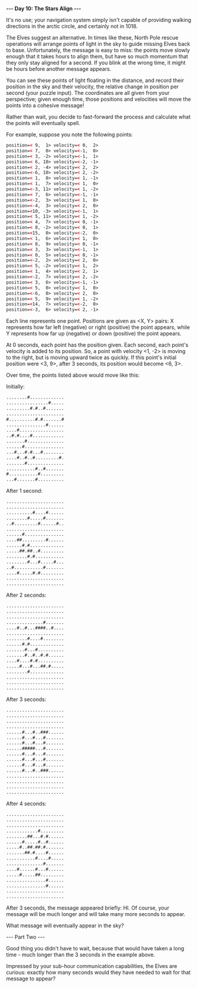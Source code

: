 __--- Day 10: The Stars Align ---__  
  
It's no use; your navigation system simply isn't capable of providing walking directions in the arctic circle, and certainly not in 1018.  
  
The Elves suggest an alternative. In times like these, North Pole rescue operations will arrange points of light in the sky to guide missing Elves back to base. Unfortunately, the message is easy to miss: the points move slowly enough that it takes hours to align them, but have so much momentum that they only stay aligned for a second. If you blink at the wrong time, it might be hours before another message appears.  
  
You can see these points of light floating in the distance, and record their position in the sky and their velocity, the relative change in position per second (your puzzle input). The coordinates are all given from your perspective; given enough time, those positions and velocities will move the points into a cohesive message!  
  
Rather than wait, you decide to fast-forward the process and calculate what the points will eventually spell.  
  
For example, suppose you note the following points:  
  
```html
position=< 9,  1> velocity=< 0,  2>  
position=< 7,  0> velocity=<-1,  0>  
position=< 3, -2> velocity=<-1,  1>  
position=< 6, 10> velocity=<-2, -1>  
position=< 2, -4> velocity=< 2,  2>  
position=<-6, 10> velocity=< 2, -2>  
position=< 1,  8> velocity=< 1, -1>  
position=< 1,  7> velocity=< 1,  0>  
position=<-3, 11> velocity=< 1, -2>  
position=< 7,  6> velocity=<-1, -1>  
position=<-2,  3> velocity=< 1,  0>  
position=<-4,  3> velocity=< 2,  0>  
position=<10, -3> velocity=<-1,  1>  
position=< 5, 11> velocity=< 1, -2>  
position=< 4,  7> velocity=< 0, -1>  
position=< 8, -2> velocity=< 0,  1>  
position=<15,  0> velocity=<-2,  0>  
position=< 1,  6> velocity=< 1,  0>  
position=< 8,  9> velocity=< 0, -1>  
position=< 3,  3> velocity=<-1,  1>  
position=< 0,  5> velocity=< 0, -1>  
position=<-2,  2> velocity=< 2,  0>  
position=< 5, -2> velocity=< 1,  2>  
position=< 1,  4> velocity=< 2,  1>  
position=<-2,  7> velocity=< 2, -2>  
position=< 3,  6> velocity=<-1, -1>  
position=< 5,  0> velocity=< 1,  0>  
position=<-6,  0> velocity=< 2,  0>  
position=< 5,  9> velocity=< 1, -2>  
position=<14,  7> velocity=<-2,  0>  
position=<-3,  6> velocity=< 2, -1>  
```
   
Each line represents one point. Positions are given as <X, Y> pairs: X represents how far left (negative) or right (positive) the point appears, while Y represents how far up (negative) or down (positive) the point appears.  
  
At 0 seconds, each point has the position given. Each second, each point's velocity is added to its position. So, a point with velocity <1, -2> is moving to the right, but is moving upward twice as quickly. If this point's initial position were <3, 9>, after 3 seconds, its position would become <6, 3>.  
  
Over time, the points listed above would move like this:  
  
Initially:  
```html
........#.............  
................#.....  
.........#.#..#.......  
......................  
#..........#.#.......#  
...............#......  
....#.................  
..#.#....#............  
.......#..............  
......#...............  
...#...#.#...#........  
....#..#..#.........#.  
.......#..............  
...........#..#.......  
#...........#.........  
...#.......#..........  
```  

After 1 second:  
```html
......................  
......................  
..........#....#......  
........#.....#.......  
..#.........#......#..  
......................  
......#...............  
....##.........#......  
......#.#.............  
.....##.##..#.........  
........#.#...........  
........#...#.....#...  
..#...........#.......  
....#.....#.#.........  
......................  
......................  
```  
After 2 seconds:  
```html
......................  
......................  
......................  
..............#.......  
....#..#...####..#....  
......................  
........#....#........  
......#.#.............  
.......#...#..........  
.......#..#..#.#......  
....#....#.#..........  
.....#...#...##.#.....  
........#.............  
......................  
......................  
......................  
```  
After 3 seconds:  
```html
......................  
......................  
......................  
......................  
......#...#..###......  
......#...#...#.......  
......#...#...#.......  
......#####...#.......  
......#...#...#.......  
......#...#...#.......  
......#...#...#.......  
......#...#..###......  
......................  
......................  
......................  
......................  
```  
After 4 seconds:  
```html
......................  
......................  
......................  
............#.........  
........##...#.#......  
......#.....#..#......  
.....#..##.##.#.......  
.......##.#....#......  
...........#....#.....  
..............#.......  
....#......#...#......  
.....#.....##.........  
...............#......  
...............#......  
......................  
......................  
```  

After 3 seconds, the message appeared briefly: HI. Of course, your message will be much longer and will take many more seconds to appear.  
  
What message will eventually appear in the sky?  
  
  
--- Part Two ---  
  
Good thing you didn't have to wait, because that would have taken a long time - much longer than the 3 seconds in the example above.  
  
Impressed by your sub-hour communication capabilities, the Elves are curious: exactly how many seconds would they have needed to wait for that message to appear?
